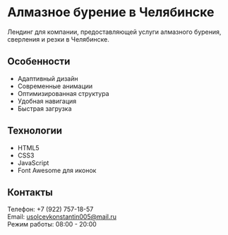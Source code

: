 # Алмазное бурение в Челябинске

Лендинг для компании, предоставляющей услуги алмазного бурения, сверления и резки в Челябинске.

## Особенности

- Адаптивный дизайн
- Современные анимации
- Оптимизированная структура
- Удобная навигация
- Быстрая загрузка

## Технологии

- HTML5
- CSS3
- JavaScript
- Font Awesome для иконок

## Контакты

Телефон: +7 (922) 757-18-57  
Email: usolcevkonstantin005@mail.ru  
Режим работы: 08:00 - 20:00 